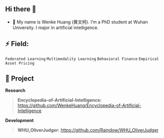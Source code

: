 ## Hi there 👋

<!--
**WenkeHuang/WenkeHuang** is a ✨ _special_ ✨ repository because its `README.md` (this file) appears on your GitHub profile.
Here are some ideas to get you started:

- 🔭 I’m currently working on ...
- 🌱 I’m currently learning ...
- 👯 I’m looking to collaborate on ...
- 🤔 I’m looking for help with ...
- 💬 Ask me about ...
- 📫 How to reach me: ...
- 😄 Pronouns: ...
- ⚡ Fun fact: ...
-->


- 🌱 My name is Wenke Huang (黄文柯). I’m  a PhD student at Wuhan University. I major in artificial intelligence. 
 

## ⚡ Field:

  `Federated Learning` `Multimodality Learning` `Behavioral Finance` `Empirical Asset Pricing`

## :pushpin: Project
**Research**

> **Encyclopedia-of-Artificial-Intelligence:** https://github.com/WenkeHuang/Encyclopedia-of-Artificial-Intelligence

**Development**

> **WHU_OliverJudger:** https://github.com/Raindow/WHU_OliverJudger



